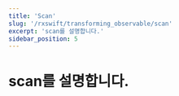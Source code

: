 ```yaml
---
title: 'Scan'
slug: '/rxswift/transforming_observable/scan'
excerpt: 'scan를 설명합니다.'
sidebar_position: 5
---
```


# scan를 설명합니다.